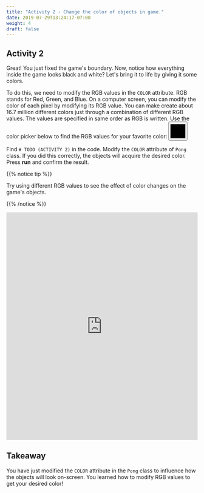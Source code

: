 ```yaml
---
title: "Activity 2 - Change the color of objects in game."
date: 2019-07-29T13:24:17-07:00
weight: 4
draft: false
---
```


## Activity 2

Great! You just fixed the game's boundary. Now, notice how everything inside the game looks black and white? Let's bring it to life by giving it some colors.

To do this, we need to modify the RGB values in the `COLOR` attribute.
RGB stands for Red, Green, and Blue. On a computer screen, you can modify the color of each pixel by modifying its RGB value. You can make create about 16.7 million different colors just through a combination of different RGB values. The values are specified in same order as RGB is written. Use the color picker below to find the RGB values for your favorite color:
<input type="color" id="colorpicker" style="height:50px;width:50px">

Find `# TODO (ACTIVITY 2)` in the code. Modify the `COLOR` attribute of `Pong` class. If you did this correctly, the objects will acquire the desired color. Press <b>run</b> and confirm the result.

{{% notice tip %}}

Try using different RGB values to see the effect of color changes on the game's objects.

{{% /notice %}}

<iframe height="600px" width="100%" src="https://replit.com/@nuevofoundation/PongLessonStudent?lite=true" scrolling="no" alt="Pong Workshop Replit Code" frameborder="no" allowtransparency="true" allowfullscreen="true" sandbox="allow-forms allow-pointer-lock allow-popups allow-same-origin allow-scripts allow-modals"></iframe>

## Takeaway

You have just modified the `COLOR` attribute in the `Pong` class to influence how the objects will look on-screen. You learned how to modify RGB values to get your desired color!

